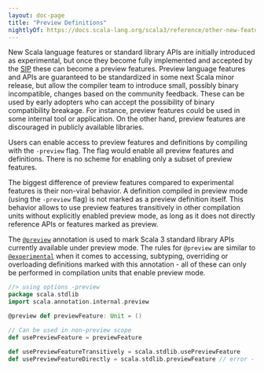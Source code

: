 ```yaml
---
layout: doc-page
title: "Preview Definitions"
nightlyOf: https://docs.scala-lang.org/scala3/reference/other-new-features/preview-defs.html
---
```


New Scala language features or standard library APIs are initially introduced as experimental, but once they become fully implemented and accepted by the [SIP](https://docs.scala-lang.org/sips/) these can become a preview features.
Preview language features and APIs are guaranteed to be standardized in some next Scala minor release, but allow the compiler team to introduce small, possibly binary incompatible, changes based on the community feedback.
These can be used by early adopters who can accept the possibility of binary compatibility breakage. For instance, preview features could be used in some internal tool or application. On the other hand, preview features are discouraged in publicly available libraries.

Users can enable access to preview features and definitions by compiling with the `-preview` flag. The flag would enable all preview features and definitions. There is no scheme for enabling only a subset of preview features.

The biggest difference of preview features compared to experimental features is their non-viral behavior.
A definition compiled in preview mode (using the `-preview` flag) is not marked as a preview definition itself.
This behavior allows to use preview features transitively in other compilation units without explicitly enabled preview mode, as long as it does not directly reference APIs or features marked as preview.

The [`@preview`](https://scala-lang.org/api/3.x/scala/annotation/internal/preview.html) annotation is used to mark Scala 3 standard library APIs currently available under preview mode.
The rules for `@preview` are similar to [`@experimental`](https://scala-lang.org/api/3.x/scala/annotation/experimental.html) when it comes to accessing, subtyping, overriding or overloading definitions marked with this annotation - all of these can only be performed in compilation units that enable preview mode.

```scala
//> using options -preview
package scala.stdlib
import scala.annotation.internal.preview

@preview def previewFeature: Unit = ()

// Can be used in non-preview scope
def usePreviewFeature = previewFeature
```

```scala
def usePreviewFeatureTransitively = scala.stdlib.usePreviewFeature
def usePreviewFeatureDirectly = scala.stdlib.previewFeature // error - referring to preview definition outside preview scope
```
